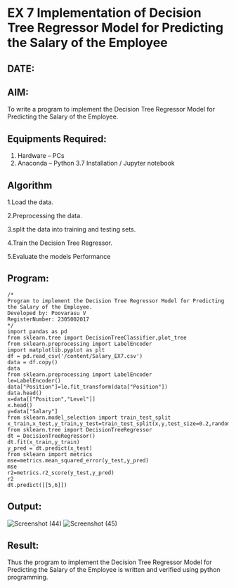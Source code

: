 # EX 7 Implementation of Decision Tree Regressor Model for Predicting the Salary of the Employee
## DATE:
## AIM:
To write a program to implement the Decision Tree Regressor Model for Predicting the Salary of the Employee.

## Equipments Required:
1. Hardware – PCs
2. Anaconda – Python 3.7 Installation / Jupyter notebook

## Algorithm
1.Load the data.

2.Preprocessing the data.

3.split the data into training and testing sets.

4.Train the Decision Tree Regressor.

5.Evaluate the models Performance 


## Program:
```
/*
Program to implement the Decision Tree Regressor Model for Predicting the Salary of the Employee.
Developed by: Poovarasu V
RegisterNumber: 2305002017 
*/
import pandas as pd
from sklearn.tree import DecisionTreeClassifier,plot_tree
from sklearn.preprocessing import LabelEncoder
import matplotlib.pyplot as plt
df = pd.read_csv('/content/Salary_EX7.csv')
data = df.copy()
data
from sklearn.preprocessing import LabelEncoder
le=LabelEncoder()
data["Position"]=le.fit_transform(data["Position"])
data.head()
x=data[["Position","Level"]]
x.head()
y=data["Salary"]
from sklearn.model_selection import train_test_split
x_train,x_test,y_train,y_test=train_test_split(x,y,test_size=0.2,random_state=2)
from sklearn.tree import DecisionTreeRegressor
dt = DecisionTreeRegressor()
dt.fit(x_train,y_train)
y_pred = dt.predict(x_test)
from sklearn import metrics
mse=metrics.mean_squared_error(y_test,y_pred)
mse
r2=metrics.r2_score(y_test,y_pred)
r2
dt.predict([[5,6]])
```

## Output:
![Screenshot (44)](https://github.com/user-attachments/assets/fc7dd3e6-4d98-403f-930e-7b9cb9f17ed7)
![Screenshot (45)](https://github.com/user-attachments/assets/a3ef9af7-3a47-45b0-af24-59b28d2dbc18)



## Result:
Thus the program to implement the Decision Tree Regressor Model for Predicting the Salary of the Employee is written and verified using python programming.
